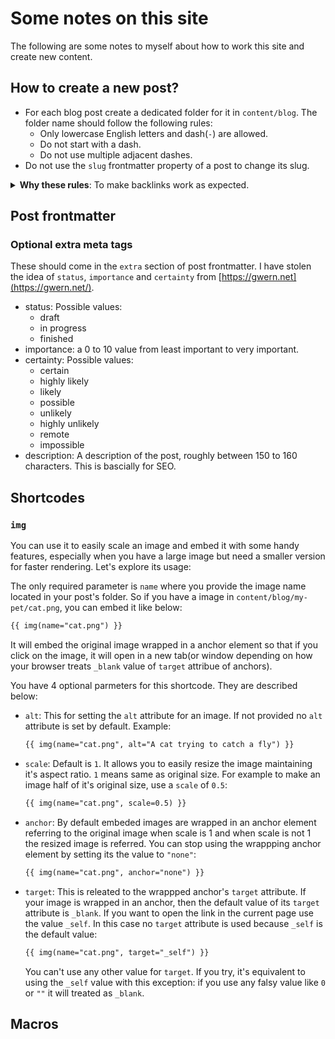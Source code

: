 # Some notes on this site

The following are some notes to myself about how to work this site and create new content.

## How to create a new post?

- For each blog post create a dedicated folder for it in `content/blog`. The folder name should follow the following rules:
  - Only lowercase English letters and dash(`-`) are allowed.
  - Do not start with a dash.
  - Do not use multiple adjacent dashes.
- Do not use the `slug` frontmatter property of a post to change its slug.

<details>
<summary><b>Why these rules</b>: To make backlinks work as expected.</summary>

Backlink page information is fetched using `get_page`, which relies on the markdown file path derived from the `permalink` property. Since Zola 0.18.0(the latest version at the time of writing this page) lacks a property for obtaining the markdown file path directly, failure to follow the rules will result in inability to obtain the correct path from the `permalink` property, leading to build failure.

</details>

## Post frontmatter

### Optional extra meta tags

These should come in the `extra` section of post frontmatter. I have stolen the idea of `status`, `importance` and `certainty` from [https://gwern.net](https://gwern.net/).

- status: Possible values:
  - draft
  - in progress
  - finished
- importance: a 0 to 10 value from least important to very important.
- certainty: Possible values:
  - certain
  - highly likely
  - likely
  - possible
  - unlikely
  - highly unlikely
  - remote
  - impossible
- description: A description of the post, roughly between 150 to 160 characters. This is bascially for SEO.

## Shortcodes

### `img`

You can use it to easily scale an image and embed it with some handy features, especially when you have a large image but need a smaller version for faster rendering. Let's explore its usage:

The only required parameter is `name` where you provide the image name located in your post's folder. So if you have a image in `content/blog/my-pet/cat.png`, you can embed it like below:

```md
{{ img(name="cat.png") }}
```

It will embed the original image wrapped in a anchor element so that if you click on the image, it will open in a new tab(or window depending on how your browser treats `_blank` value of `target` attribue of anchors).

You have 4 optional parmeters for this shortcode. They are described below:

- `alt`: This for setting the `alt` attribute for an image. If not provided no `alt` attribute is set by default. Example:
  ```md
  {{ img(name="cat.png", alt="A cat trying to catch a fly") }}
  ```
- `scale`: Default is `1`. It allows you to easily resize the image maintaining it's aspect ratio. `1` means same as original size. For example to make an image half of it's original size, use a `scale` of `0.5`:
  ```md
  {{ img(name="cat.png", scale=0.5) }}
  ```
- `anchor`: By default embeded images are wrapped in an anchor element referring to the original image when scale is 1 and when scale is not 1 the resized image is referred. You can stop using the wrappping anchor element by setting its the value to `"none"`:
  ```md
  {{ img(name="cat.png", anchor="none") }}
  ```
- `target`: This is releated to the wrappped anchor's `target` attribute. If your image is wrapped in an anchor, then the default value of its `target` attribute is `_blank`. If you want to open the link in the current page use the value `_self`. In this case no `target` attribute is used because `_self` is the default value:
  ```md
  {{ img(name="cat.png", target="_self") }}
  ```
  You can't use any other value for `target`. If you try, it's equivalent to using the `_self` value with this exception: if you use any falsy value like `0` or `""` it will treated as `_blank`.

## Macros

